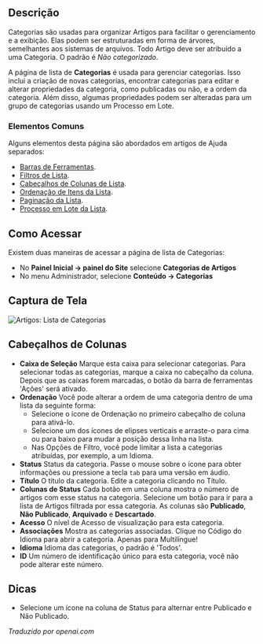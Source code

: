 <!-- Filename: Help4.x:Articles:_Categories / Display title: Artigos: Categorias  -->

## Descrição

Categorias são usadas para organizar Artigos para facilitar o gerenciamento e a exibição. Elas podem ser estruturadas em forma de árvores, semelhantes aos sistemas de arquivos. Todo Artigo deve ser atribuído a uma Categoria. O padrão é *Não categorizado*.

A página de lista de **Categorias** é usada para gerenciar categorias. Isso inclui a criação de novas categorias, encontrar categorias para editar e alterar propriedades da categoria, como publicadas ou não, e a ordem da categoria. Além disso, algumas propriedades podem ser alteradas para um grupo de categorias usando um Processo em Lote.

### Elementos Comuns

Alguns elementos desta página são abordados em artigos de Ajuda separados:

* [Barras de Ferramentas](jdocmanual?article=help/common-elements/toolbars).
* [Filtros de Lista](jdocmanual?article=help/common-elements/list-filters).
* [Cabeçalhos de Colunas de Lista](jdocmanual?article=help/common-elements/list-column-headers).
* [Ordenação de Itens da Lista](jdocmanual?article=help/common-elements/list-ordering).
* [Paginação da Lista](jdocmanual?article=help/common-elements/list-pagination).
* [Processo em Lote da Lista](jdocmanual?article=help/common-elements/list-batch-process).

## Como Acessar

Existem duas maneiras de acessar a página de lista de Categorias:
* No **Painel Inicial → painel do Site** selecione **Categorias de Artigos**
* No menu Administrador, selecione **Conteúdo → Categorias**

## Captura de Tela

![Artigos: Lista de Categorias](../../../pt/images/articles/articles-categories-list.png)

## Cabeçalhos de Colunas

- **Caixa de Seleção** Marque esta caixa para selecionar categorias. Para selecionar todas as categorias, marque a caixa no cabeçalho da coluna. Depois que as caixas forem marcadas, o botão da barra de ferramentas 'Ações' será ativado.
- **Ordenação** Você pode alterar a ordem de uma categoria dentro de uma lista da seguinte forma:
  - Selecione o ícone de Ordenação <i class="fa-solid fa-sort"></i> no primeiro cabeçalho de coluna para ativá-lo.
  - Selecione um dos ícones de elipses verticais <span class="icon-ellipsis-v"></span> e arraste-o para cima ou para baixo para mudar a posição dessa linha na lista.
  - Nas Opções de Filtro, você pode limitar a lista a categorias atribuídas, por exemplo, a um Idioma.
- **Status** Status da categoria. Passe o mouse sobre o ícone para obter informações ou pressione a tecla `tab` para uma versão em áudio.
- **Título** O título da categoria. Edite a categoria clicando no Título.
- **Colunas de Status** Cada botão em uma coluna mostra o número de artigos com esse status na categoria. Selecione um botão para ir para a lista de Artigos filtrada por essa categoria. As colunas são **Publicado**, **Não Publicado**, **Arquivado** e **Descartado**.
- **Acesso** O nível de Acesso de visualização para esta categoria.
- **Associações** Mostra as categorias associadas. Clique no Código do Idioma para abrir a categoria. Apenas para Multilíngue!
- **Idioma** Idioma das categorias, o padrão é 'Todos'.
- **ID** Um número de identificação único para esta categoria, você não pode alterar este número.

## Dicas

- Selecione um ícone na coluna de Status para alternar entre Publicado e Não Publicado.

*Traduzido por openai.com*


